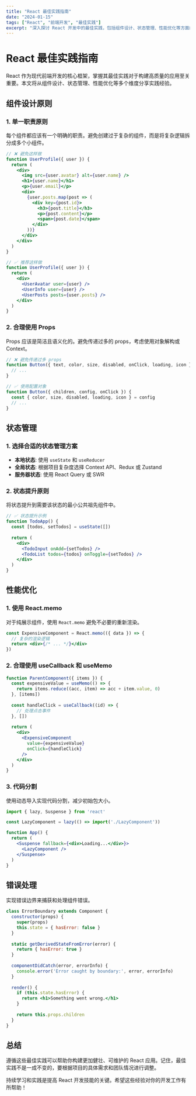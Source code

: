 ```yaml
---
title: "React 最佳实践指南"
date: "2024-01-15"
tags: ["React", "前端开发", "最佳实践"]
excerpt: "深入探讨 React 开发中的最佳实践，包括组件设计、状态管理、性能优化等方面的经验分享。"
---
```


# React 最佳实践指南

React 作为现代前端开发的核心框架，掌握其最佳实践对于构建高质量的应用至关重要。本文将从组件设计、状态管理、性能优化等多个维度分享实践经验。

## 组件设计原则

### 1. 单一职责原则

每个组件都应该有一个明确的职责。避免创建过于复杂的组件，而是将复杂逻辑拆分成多个小组件。

```jsx
// ❌ 避免这样做
function UserProfile({ user }) {
  return (
    <div>
      <img src={user.avatar} alt={user.name} />
      <h1>{user.name}</h1>
      <p>{user.email}</p>
      <div>
        {user.posts.map(post => (
          <div key={post.id}>
            <h3>{post.title}</h3>
            <p>{post.content}</p>
            <span>{post.date}</span>
          </div>
        ))}
      </div>
    </div>
  )
}

// ✅ 推荐这样做
function UserProfile({ user }) {
  return (
    <div>
      <UserAvatar user={user} />
      <UserInfo user={user} />
      <UserPosts posts={user.posts} />
    </div>
  )
}
```

### 2. 合理使用 Props

Props 应该是简洁且语义化的。避免传递过多的 props，考虑使用对象解构或 Context。

```jsx
// ❌ 避免传递过多 props
function Button({ text, color, size, disabled, onClick, loading, icon }) {
  // ...
}

// ✅ 使用配置对象
function Button({ children, config, onClick }) {
  const { color, size, disabled, loading, icon } = config
  // ...
}
```

## 状态管理

### 1. 选择合适的状态管理方案

- **本地状态**: 使用 `useState` 和 `useReducer`
- **全局状态**: 根据项目复杂度选择 Context API、Redux 或 Zustand
- **服务器状态**: 使用 React Query 或 SWR

### 2. 状态提升原则

将状态提升到需要该状态的最小公共祖先组件中。

```jsx
// ✅ 状态提升示例
function TodoApp() {
  const [todos, setTodos] = useState([])
  
  return (
    <div>
      <TodoInput onAdd={setTodos} />
      <TodoList todos={todos} onToggle={setTodos} />
    </div>
  )
}
```

## 性能优化

### 1. 使用 React.memo

对于纯展示组件，使用 `React.memo` 避免不必要的重新渲染。

```jsx
const ExpensiveComponent = React.memo(({ data }) => {
  // 复杂的渲染逻辑
  return <div>{/* ... */}</div>
})
```

### 2. 合理使用 useCallback 和 useMemo

```jsx
function ParentComponent({ items }) {
  const expensiveValue = useMemo(() => {
    return items.reduce((acc, item) => acc + item.value, 0)
  }, [items])
  
  const handleClick = useCallback((id) => {
    // 处理点击事件
  }, [])
  
  return (
    <div>
      <ExpensiveComponent 
        value={expensiveValue}
        onClick={handleClick}
      />
    </div>
  )
}
```

### 3. 代码分割

使用动态导入实现代码分割，减少初始包大小。

```jsx
import { lazy, Suspense } from 'react'

const LazyComponent = lazy(() => import('./LazyComponent'))

function App() {
  return (
    <Suspense fallback={<div>Loading...</div>}>
      <LazyComponent />
    </Suspense>
  )
}
```

## 错误处理

实现错误边界来捕获和处理组件错误。

```jsx
class ErrorBoundary extends Component {
  constructor(props) {
    super(props)
    this.state = { hasError: false }
  }
  
  static getDerivedStateFromError(error) {
    return { hasError: true }
  }
  
  componentDidCatch(error, errorInfo) {
    console.error('Error caught by boundary:', error, errorInfo)
  }
  
  render() {
    if (this.state.hasError) {
      return <h1>Something went wrong.</h1>
    }
    
    return this.props.children
  }
}
```

## 总结

遵循这些最佳实践可以帮助你构建更加健壮、可维护的 React 应用。记住，最佳实践不是一成不变的，要根据项目的具体需求和团队情况进行调整。

持续学习和实践是提高 React 开发技能的关键。希望这些经验对你的开发工作有所帮助！
